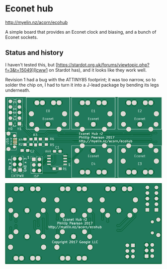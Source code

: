 Econet hub
==========

http://myelin.nz/acorn/ecohub

A simple board that provides an Econet clock and biasing, and a bunch
of Econet sockets.

Status and history
------------------

I haven't tested this, but [https://stardot.org.uk/forums/viewtopic.php?f=3&t=15049](lcww1 on Stardot has), and it looks like they work well.

Revision 1 had a bug with the ATTINY85 footprint; it was too narrow,
so to solder the chip on, I had to turn it into a J-lead package by
bending its legs underneath.

![PCB front](pcb/pcb-front.png)

![PCB back](pcb/pcb-back.png)
